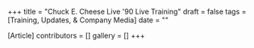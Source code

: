 +++
title = "Chuck E. Cheese Live '90 Live Training"
draft = false
tags = [Training, Updates, & Company Media]
date = ""

[Article]
contributors = []
gallery = []
+++